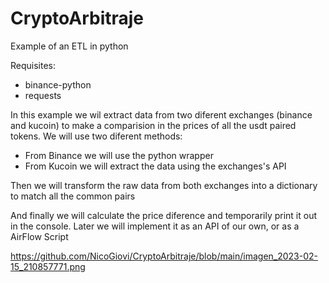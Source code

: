 # CryptoArbitraje
Example of an ETL in python

Requisites:

- binance-python
- requests

In this example we wil extract data from two diferent exchanges (binance and kucoin) to make a comparision in the prices of all the usdt paired tokens. We will use two diferent methods:

- From Binance we will use the python wrapper
- From Kucoin we will extract the data using the exchanges's API

Then we will transform the raw data from both exchanges into a dictionary to match all the common pairs

And finally we will calculate the price diference and temporarily print it out in the console. Later we will implement it as an API of our own, or as a AirFlow Script

https://github.com/NicoGiovi/CryptoArbitraje/blob/main/imagen_2023-02-15_210857771.png
